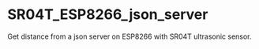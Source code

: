 # SR04T_ESP8266_json_server
Get distance from a json server on ESP8266 with SR04T ultrasonic sensor.
